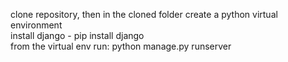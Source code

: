 clone repository, then in the cloned folder create a python virtual environment<br>
install django - pip install django<br>
from the virtual env run: python manage.py runserver
